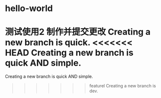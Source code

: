 # hello-world
测试使用2
制作并提交更改
Creating a new branch is quick.
<<<<<<< HEAD
Creating a new branch is quick AND simple.
=======
Creating a new branch is quick AND simple.
>>>>>>> featurel
Creating a new branch is dev.
